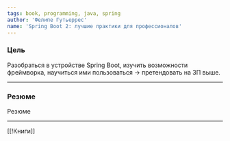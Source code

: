```yaml
---
tags: book, programming, java, spring
author: 'Фелипе Гутьеррес'
name: 'Spring Boot 2: лучшие практики для профессионалов'
---
```


### Цель

Разобраться в устройстве Spring Boot, изучить возможности фреймворка, научиться ими пользоваться -> претендовать на ЗП выше.

---

### Резюме

Резюме

---
[[!Книги]]
